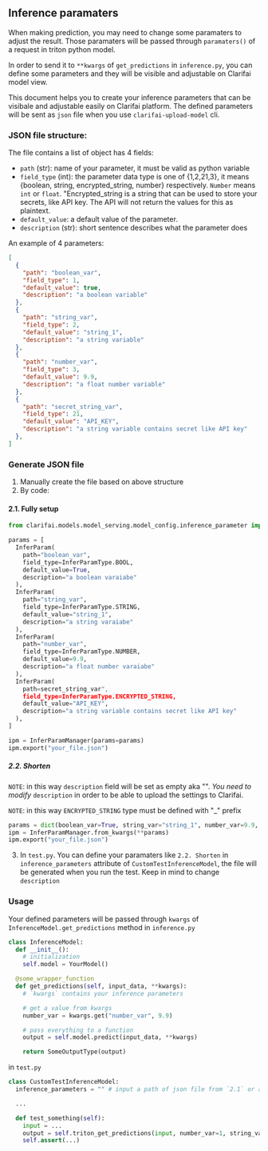 ## Inference paramaters

When making prediction, you may need to change some paramaters to adjust the result. Those paramaters will be passed through `paramaters()` of a request in triton python model.

In order to send it to `**kwargs` of `get_predictions` in `inference.py`, you can define some parameters and they will be visible and adjustable on Clarifai model view.

This document helps you to create your inference parameters that can be visibale and adjustable easily on Clarifai platform. The defined parameters will be sent as `json` file when you use `clarifai-upload-model` cli.

### JSON file structure:
The file contains a list of object has 4 fields:
* `path` (str): name of your parameter, it must be valid as python variable
* `field_type` (int): the parameter data type is one of {1,2,21,3}, it means {boolean, string, encrypted_string, number} respectively. `Number` means `int` or `float`. "Encrypted_string is a string that can be used to store your secrets, like API key. The API will not return the values for this as plaintext.
* `default_value`: a default value of the parameter.
* `description` (str): short sentence describes what the parameter does

An example of 4 parameters:
```json
[
  {
    "path": "boolean_var",
    "field_type": 1,
    "default_value": true,
    "description": "a boolean variable"
  },
  {
    "path": "string_var",
    "field_type": 2,
    "default_value": "string_1",
    "description": "a string variable"
  },
  {
    "path": "number_var",
    "field_type": 3,
    "default_value": 9.9,
    "description": "a float number variable"
  },
  {
    "path": "secret_string_var",
    "field_type": 21,
    "default_value": "API_KEY",
    "description": "a string variable contains secret like API key"
  },
]
```

### Generate JSON file
1. Manually create the file based on above structure
2. By code:

#### 2.1. Fully setup
```python
from clarifai.models.model_serving.model_config.inference_parameter import InferParamManager, InferParam, InferParamType

params = [
  InferParam(
    path="boolean_var",
    field_type=InferParamType.BOOL,
    default_value=True,
    description="a boolean varaiabe"
  ),
  InferParam(
    path="string_var",
    field_type=InferParamType.STRING,
    default_value="string_1",
    description="a string varaiabe"
  ),
  InferParam(
    path="number_var",
    field_type=InferParamType.NUMBER,
    default_value=9.9,
    description="a float number varaiabe"
  ),
  InferParam(
    path=secret_string_var",
    field_type=InferParamType.ENCRYPTED_STRING,
    default_value="API_KEY",
    description="a string variable contains secret like API key"
  ),
]

ipm = InferParamManager(params=params)
ipm.export("your_file.json")
```

##### 2.2. Shorten
`NOTE`: in this way `description` field will be set as empty aka "".
*You need to modify* `description` in order to be able to upload the settings to Clarifai.

`NOTE`: in this way `ENCRYPTED_STRING` type must be defined with "_" prefix

```python
params = dict(boolean_var=True, string_var="string_1", number_var=9.9, _secret_string_var="YOUR_KEY")
ipm = InferParamManager.from_kwargs(**params)
ipm.export("your_file.json")

```

3. In `test.py`. You can define your paramaters like `2.2. Shorten` in `inference_parameters` attribute of `CustomTestInferenceModel`, the file will be generated when you run the test. Keep in mind to change `description`

### Usage
Your defined parameters will be passed through `kwargs` of `InferenceModel.get_predictions` method
in `inference.py`
```python
class InferenceModel:
  def __init__():
    # initialization
    self.model = YourModel()

  @some_wrapper_function
  def get_predictions(self, input_data, **kwargs):
    # `kwargs` contains your inference parameters

    # get a value from kwargs
    number_var = kwargs.get("number_var", 9.9)

    # pass everything to a function
    output = self.model.predict(input_data, **kwargs)

    return SomeOutputType(output)

```

in `test.py`
```python
class CustomTestInferenceModel:
  inference_parameters = "" # input a path of json file from `2.1` or a dict from `2.2`

  ...

  def test_something(self):
    input = ...
    output = self.triton_get_predictions(input, number_var=1, string_var="test", _secret="KEY")
    self.assert(...)
```
